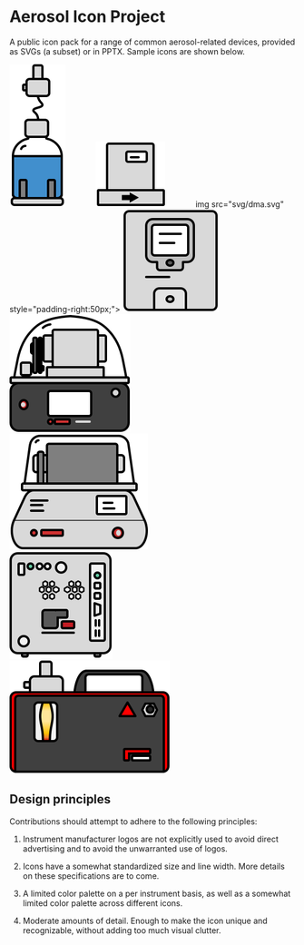 # Aerosol Icon Project
 
A public icon pack for a range of common aerosol-related devices, provided as SVGs (a subset) or in PPTX. Sample icons are shown below.

<img src="svg/nebulizer.svg" style="padding-right:50px;"> <img src="svg/mfc.svg" style="padding-right:50px;"> img src="svg/dma.svg" style="padding-right:50px;"> <img src="svg/cpc.svg" style="padding-right:50px;"> <img src="svg/cpma.svg" style="padding-right:50px;"> <img src="svg/aac.svg" style="padding-right:50px;"> <img src="svg/sp2xr.svg" style="padding-right:50px;"> <img src="svg/misg.svg" style="padding-right:50px;">

## Design principles

Contributions should attempt to adhere to the following principles: 

1. Instrument manufacturer logos are not explicitly used to avoid direct advertising and to avoid the unwarranted use of logos. 

2. Icons have a somewhat standardized size and line width. More details on these specifications are to come. 

3. A limited color palette on a per instrument basis, as well as a somewhat limited color palette across different icons. 

4. Moderate amounts of detail. Enough to make the icon unique and recognizable, without adding too much visual clutter. 
